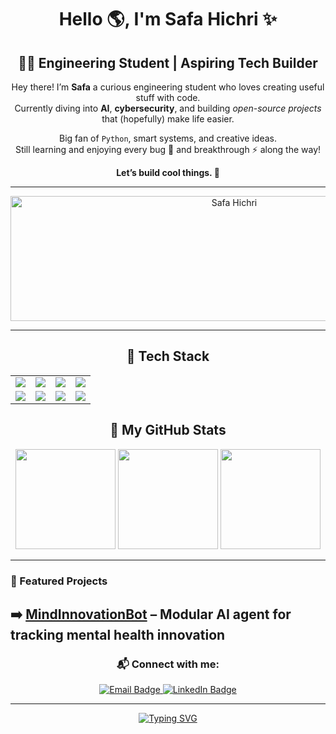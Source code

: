 <!-- Header with emoji and animation -->
<h1 align="center">
  Hello 🌎, I'm Safa Hichri ✨
<h2 align="center">👩‍💻 Engineering Student | Aspiring Tech Builder</h2>

<p align="center">
  Hey there! I’m <strong>Safa</strong> a curious engineering student who loves creating useful stuff with code.<br>
  Currently diving into <strong>AI</strong>, <strong>cybersecurity</strong>, and building <em>open-source projects</em> that (hopefully) make life easier.
</p>

<p align="center">
  Big fan of <code>Python</code>, smart systems, and creative ideas.<br>
  Still learning and enjoying every bug 🐞 and breakthrough ⚡ along the way!
</p>

<p align="center">
  <strong>Let’s build cool things. 🚀</strong>
</p>

---
<p align="center">
  <img src="https://media2.giphy.com/media/v1.Y2lkPTc5MGI3NjExc2UzZHY5bzdjZWF6emFpZmMwdHloZzUzcmc1ZGcwdDMwenV0dWk4NyZlcD12MV9pbnRlcm5hbF9naWZfYnlfaWQmY3Q9Zw/LMcB8XospGZO8UQq87/giphy.gif" alt="Safa Hichri" width="700" height="200">
</p>


---



<h2 align="center">🚀 Tech Stack</h2>


<div align="center">

<table>
  <tr>
    <td align="center"><img src="https://img.shields.io/badge/Python-3776AB?logo=python&logoColor=white&style=for-the-badge"/></td>
    <td align="center"><img src="https://img.shields.io/badge/Java-ED8B00?logo=java&logoColor=white&style=for-the-badge"/></td>
    <td align="center"><img src="https://img.shields.io/badge/Flutter-02569B?logo=flutter&logoColor=white&style=for-the-badge"/></td>
    <td align="center"><img src="https://img.shields.io/badge/Firebase-FFCA28?logo=firebase&logoColor=black&style=for-the-badge"/></td>
  </tr>
  <tr>
    <td align="center"><img src="https://img.shields.io/badge/HTML5-E34F26?logo=html5&logoColor=white&style=for-the-badge"/></td>
    <td align="center"><img src="https://img.shields.io/badge/CSS3-1572B6?logo=css3&logoColor=white&style=for-the-badge"/></td>
    <td align="center"><img src="https://img.shields.io/badge/JavaScript-F7DF1E?logo=javascript&logoColor=black&style=for-the-badge"/></td>
    <td align="center"><img src="https://img.shields.io/badge/TensorFlow-FF6F00?logo=tensorflow&logoColor=white&style=for-the-badge"/></td>
  </tr>
</table>

</div>


<!-- Badges -->

<h2 align="center">🚀 My GitHub Stats</h2>

<div align="center">
  <img src="https://github-readme-stats.vercel.app/api?username=safahichri2001&show_icons=true&theme=tokyonight" height="160"/>
  <img src="https://github-readme-stats.vercel.app/api/top-langs/?username=safahichri2001&layout=compact&theme=tokyonight" height="160"/>
  <img src="https://github-readme-streak-stats.herokuapp.com?user=safahichri2001&theme=tokyonight&hide_border=false" height="160"/>
</div>

---
### 🔧 Featured Projects
➡️ [MindInnovationBot](https://github.com/safahichri2001/MindInnovationBot) – Modular AI agent for tracking mental health innovation  
---

<h3 align="center">📬 Connect with me:</h3>
<p align="center">
  <a href="mailto:safahichri77@gmail.com" target="_blank">
    <img src="https://img.shields.io/badge/Email-D14836?style=for-the-badge&logo=gmail&logoColor=white" alt="Email Badge"/>
  </a>
  <a href="https://www.linkedin.com/in/safa-hichri-9386a6277/" target="_blank">
    <img src="https://img.shields.io/badge/LinkedIn-0A66C2?style=for-the-badge&logo=linkedin&logoColor=white" alt="LinkedIn Badge"/>
  </a>
</p>

---


<div align="center">
  <a href="https://git.io/typing-svg">
    <img src="https://readme-typing-svg.demolab.com?font=Fira+Code&duration=2000&pause=50&color=FD00E7&center=true&multiline=true&width=435&lines=Your+visit+just+made+my+README+;%F0%9F%8C%9F+brighter+%F0%9F%8C%9F" alt="Typing SVG" />
  </a>
</div>




